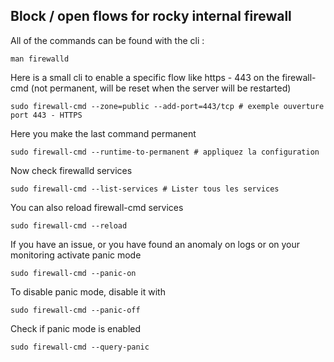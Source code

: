 ## Block / open flows for rocky internal firewall



All of the commands can be found with the cli :
```shell
man firewalld
```

Here is a small cli to enable a specific flow like https - 443 on the firewall-cmd  (not permanent, will be reset when the server will be restarted)
```shell
sudo firewall-cmd --zone=public --add-port=443/tcp # exemple ouverture port 443 - HTTPS
```
Here you make the last command permanent
```shell
sudo firewall-cmd --runtime-to-permanent # appliquez la configuration
```
Now check firewalld services
```shell
sudo firewall-cmd --list-services # Lister tous les services
```
You can also reload firewall-cmd services
```shell
sudo firewall-cmd --reload
```
If you have an issue, or you have found an anomaly on logs or on your monitoring activate panic mode
```shell
sudo firewall-cmd --panic-on
```
To disable panic mode, disable it with 
```shell
sudo firewall-cmd --panic-off
```
Check if panic mode is enabled
```shell
sudo firewall-cmd --query-panic
```